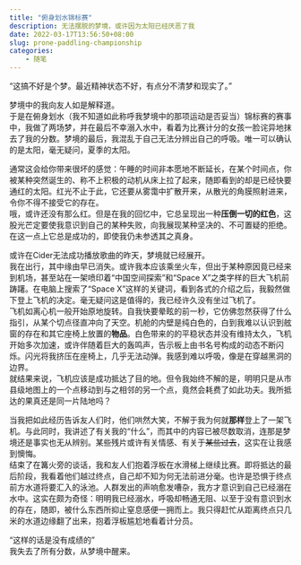 ```yaml
---
title: "俯身划水锦标赛"
description: 无法摆脱的梦境，或许因为太阳已经厌恶了我
date: 2022-03-17T13:56:50+08:00
slug: prone-paddling-championship
categories:
    - 随笔
---
```


“这搞不好是个梦。最近精神状态不好，有点分不清梦和现实了。”

梦境中的我向友人如是解释道。  
于是在俯身划水（我不知道如此称呼我梦境中的那项运动是否妥当）锦标赛的赛事中，我做了两场梦，并在最后不幸溺入水中，看着为比赛计分的女孩一脸诧异地抹去了我的分数。梦境的最后，我混乱于自己无法分辨出自己的呼吸。唯一可以确认的是太阳，毫无疑问，夏季的太阳。

通常这会给你带来很坏的感觉：午睡的时间非本愿地不断延长，在某个时间点，你被某种突然诞生的、称不上积极的动机从床上拉了起来，随即看到的却是已经快要通红的太阳。红光不止于此，它还要从雾霭中扩散开来，从散光的角膜照射进来，令你不得不接受它的存在。  
哦，或许还没有那么红。但是在我的回忆中，它总呈现出一种**压倒一切的红色**，这股光芒定要使我意识到自己的某种失败，向我展现某种坚决的、不可置疑的拒绝。在这一点上它总是成功的，即使我仍未参透其之真身。

或许在Cider无法成功播放歌曲的昨天，梦境就已经展开。  
我在出行，其中缘由早已消失。或许我本应该乘坐火车，但出于某种原因竟已经来到机场，甚至站在一架喷印着“中国空间探索”和“Space X”之类字样的巨大飞机前踌躇。在电脑上搜索了“Space X”这样的关键词，看到各式的介绍之后，我毅然做下登上飞机的决定。毫无疑问这是值得的，我已经许久没有坐过飞机了。  
飞机如离心机一般开始原地旋转。自我快要晕眩的前一秒，它仿佛忽然获得了什么指引，从某个切点径直冲向了天空。机舱的内壁是纯白色的，白到我难以认识到舷窗的存在和其它座椅上放置的**物品**。白色带来的的平稳状态并没有维持太久，飞机开始多次加速，或许伴随着巨大的轰鸣声，告示板上由书名号构成的动态不断闪烁。闪光将我挤压在座椅上，几乎无法动弹。我感到难以呼吸，像是在穿越黑洞的边界。  
就结果来说，飞机应该是成功抵达了目的地。但令我始终不解的是，明明只是从市县级地图上的一个点移动到与之相邻的另一个点，竟然会耗费了如此功夫。我所抵达的果真还是同一片陆地吗？

当我把如此经历告诉友人们时，他们哄然大笑，不解于我为何就**那样**登上了一架飞机。与此同时，我讲述了有关我的“什么”，而其中的内容已被尽数取消，连那是梦境还是事实也无从辨别。某些残片或许有关情感、有关于~~某些过去~~，这实在让我感到懊悔。  
结束了在篝火旁的谈话，我和友人们抱着浮板在水滑梯上继续比赛。即将抵达的最后阶段，我看着他们越过终点，自己却不知为何无法前进分毫。也许是恐惧于终点前方水道将要汇入的泳池。人群发出的声响愈发嘈杂，我方才意识到自己已经溺在水中。这实在颇为奇怪：明明我已经溺水，呼吸却畅通无阻、以至于没有意识到水的存在，随即，被什么东西所抑止窒息感便一拥而上。我只得赶忙从距离终点只几米的水道边缘翻了出来，抱着浮板尴尬地看着计分员。

“这样的话是没有成绩的”  
我失去了所有分数，从梦境中醒来。
